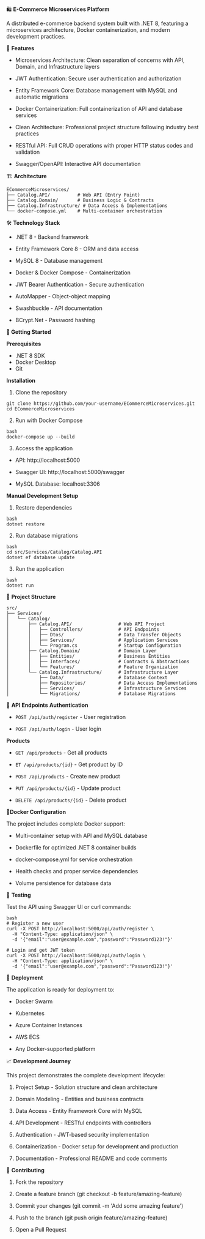🛍️ **E-Commerce Microservices Platform**

A distributed e-commerce backend system built with .NET 8, featuring a microservices architecture, Docker containerization, and modern development practices.

🚀 **Features**

- Microservices Architecture: Clean separation of concerns with API, Domain, and Infrastructure layers

- JWT Authentication: Secure user authentication and authorization

- Entity Framework Core: Database management with MySQL and automatic migrations

- Docker Containerization: Full containerization of API and database services

- Clean Architecture: Professional project structure following industry best practices

- RESTful API: Full CRUD operations with proper HTTP status codes and validation

- Swagger/OpenAPI: Interactive API documentation

🏗️ **Architecture**

    ECommerceMicroservices/
    ├── Catalog.API/          # Web API (Entry Point)
    ├── Catalog.Domain/       # Business Logic & Contracts
    ├── Catalog.Infrastructure/ # Data Access & Implementations
    └── docker-compose.yml    # Multi-container orchestration

🛠️ **Technology Stack**

- .NET 8 - Backend framework

- Entity Framework Core 8 - ORM and data access

- MySQL 8 - Database management

- Docker & Docker Compose - Containerization

- JWT Bearer Authentication - Secure authentication

- AutoMapper - Object-object mapping

- Swashbuckle - API documentation

- BCrypt.Net - Password hashing

**🚀 Getting Started**

**Prerequisites**

- .NET 8 SDK
- Docker Desktop
- Git

**Installation**

1. Clone the repository

```
git clone https://github.com/your-username/ECommerceMicroservices.git
cd ECommerceMicroservices
```

2. Run with Docker Compose

```
bash
docker-compose up --build
```

3. Access the application

- API: http://localhost:5000

- Swagger UI: http://localhost:5000/swagger

- MySQL Database: localhost:3306

**Manual Development Setup**

1. Restore dependencies

```
bash
dotnet restore
```

2. Run database migrations

```
bash
cd src/Services/Catalog/Catalog.API
dotnet ef database update
```

3. Run the application

```
bash
dotnet run
```

📁 **Project Structure**

```
src/
├── Services/
│   └── Catalog/
│       ├── Catalog.API/                 # Web API Project
│       │   ├── Controllers/             # API Endpoints
│       │   ├── Dtos/                    # Data Transfer Objects
│       │   ├── Services/                # Application Services
│       │   └── Program.cs               # Startup Configuration
│       ├── Catalog.Domain/              # Domain Layer
│       │   ├── Entities/                # Business Entities
│       │   ├── Interfaces/              # Contracts & Abstractions
│       │   └── Features/                # Feature Organization
│       └── Catalog.Infrastructure/      # Infrastructure Layer
│           ├── Data/                    # Database Context
│           ├── Repositories/            # Data Access Implementations
│           ├── Services/                # Infrastructure Services
│           └── Migrations/              # Database Migrations
```

🔧 **API Endpoints**
**Authentication**

- `POST /api/auth/register` - User registration

- `POST /api/auth/login` - User login

**Products**

- `GET /api/products` - Get all products

- `ET /api/products/{id}` - Get product by ID

- `POST /api/products` - Create new product

- `PUT /api/products/{id}` - Update product

- `DELETE /api/products/{id}` - Delete product

🐳**Docker Configuration**

The project includes complete Docker support:

- Multi-container setup with API and MySQL database

- Dockerfile for optimized .NET 8 container builds

- docker-compose.yml for service orchestration

- Health checks and proper service dependencies

- Volume persistence for database data

🧪 **Testing**

Test the API using Swagger UI or curl commands:

```
bash
# Register a new user
curl -X POST http://localhost:5000/api/auth/register \
  -H "Content-Type: application/json" \
  -d '{"email":"user@example.com","password":"Password123!"}'

# Login and get JWT token
curl -X POST http://localhost:5000/api/auth/login \
  -H "Content-Type: application/json" \
  -d '{"email":"user@example.com","password":"Password123!"}'
```

🚀 **Deployment**

The application is ready for deployment to:

- Docker Swarm

- Kubernetes

- Azure Container Instances

- AWS ECS

- Any Docker-supported platform

📈 **Development Journey**

This project demonstrates the complete development lifecycle:

1. Project Setup - Solution structure and clean architecture

2. Domain Modeling - Entities and business contracts

3. Data Access - Entity Framework Core with MySQL

4. API Development - RESTful endpoints with controllers

5. Authentication - JWT-based security implementation

6. Containerization - Docker setup for development and production

7. Documentation - Professional README and code comments

🤝 **Contributing**

1. Fork the repository

2. Create a feature branch (git checkout -b feature/amazing-feature)

3. Commit your changes (git commit -m 'Add some amazing feature')

4. Push to the branch (git push origin feature/amazing-feature)

5. Open a Pull Request
